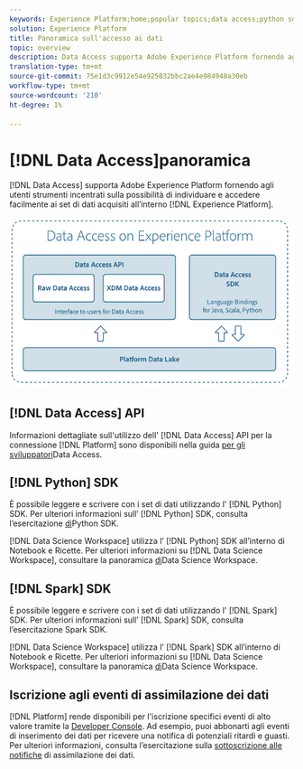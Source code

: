```yaml
---
keywords: Experience Platform;home;popular topics;data access;python sdk;spark sdk;data access api
solution: Experience Platform
title: Panoramica sull'accesso ai dati
topic: overview
description: Data Access supporta Adobe Experience Platform fornendo agli utenti strumenti incentrati sulla possibilità di individuare e accedere facilmente ai dataset acquisiti all'interno  Experience Platform.
translation-type: tm+mt
source-git-commit: 75e1d3c9912e54e925032bbc2ae4e984948a30eb
workflow-type: tm+mt
source-wordcount: '210'
ht-degree: 1%

---
```



# [!DNL Data Access]panoramica

[!DNL Data Access] supporta Adobe Experience Platform fornendo agli utenti strumenti incentrati sulla possibilità di individuare e accedere facilmente ai set di dati acquisiti all’interno [!DNL Experience Platform].

![Accesso ai dati  Experience Platform](images/Data_Access_Experience_Platform.png)

## [!DNL Data Access] API

Informazioni dettagliate sull&#39;utilizzo dell&#39; [!DNL Data Access] API per la connessione [!DNL Platform] sono disponibili nella guida [per gli sviluppatori](api.md)Data Access.

## [!DNL Python] SDK

È possibile leggere e scrivere con i set di dati utilizzando l&#39; [!DNL Python] SDK. Per ulteriori informazioni sull’ [!DNL Python] SDK, consulta l’esercitazione [di](./tutorials/python-sdk.md)Python SDK.

[!DNL Data Science Workspace] utilizza l’ [!DNL Python] SDK all’interno di Notebook e Ricette. Per ulteriori informazioni su [!DNL Data Science Workspace], consultare la panoramica [di](../data-science-workspace/home.md)Data Science Workspace.

## [!DNL Spark] SDK

È possibile leggere e scrivere con i set di dati utilizzando l&#39; [!DNL Spark] SDK. Per ulteriori informazioni sull’ [!DNL Spark] SDK, consulta l’esercitazione [](./tutorials/spark-sdk.md)Spark SDK.

[!DNL Data Science Workspace] utilizza l’ [!DNL Spark] SDK all’interno di Notebook e Ricette. Per ulteriori informazioni su [!DNL Data Science Workspace], consultare la panoramica [di](../data-science-workspace/home.md)Data Science Workspace.

## Iscrizione agli eventi di assimilazione dei dati

[!DNL Platform] rende disponibili per l&#39;iscrizione specifici eventi di alto valore tramite la [Developer Console](https://www.adobe.com/go/devs_console_ui). Ad esempio, puoi abbonarti agli eventi di inserimento dei dati per ricevere una notifica di potenziali ritardi e guasti. Per ulteriori informazioni, consulta l’esercitazione sulla [sottoscrizione alle notifiche](../ingestion/quality/subscribe-events.md) di assimilazione dei dati.